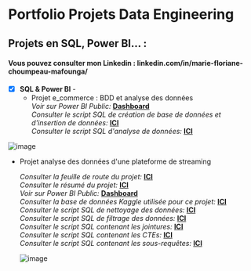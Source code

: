# Portfolio Projets Data Engineering

## Projets en SQL, Power BI... : <br/>

#### Vous pouvez consulter mon Linkedin : linkedin.com/in/marie-floriane-choumpeau-mafounga/

- [x] **SQL & Power BI** - 
  - Projet e_commerce : BDD et analyse des données <br />
      *Voir sur Power BI Public:* **[Dashboard](https://app.powerbi.com/groups/me/reports/e0737ece-2b74-4876-9433-2275f91888fb/ReportSection?ctid=e065ecf4-22b4-4599-9daf-24c5cb5e12d3&pbi_source=shareVisual&visual=9315eb35a2449d427a9f&height=227.06&width=326.64&bookmarkGuid=b3e669ff-0eb8-4bc2-a0b2-323201e4caa9)**<br />
      *Consulter le script SQL de création de base de données et d'insertion de données:* **[ICI](https://github.com/MariefloChm/DataengineerPortfolioProjects/blob/e2b4dd5c654d5c70c0b103e4e1ce4dfffe794dc6/SQL_creation_BDD)**<br />
      *Consulter le script SQL d'analyse de données:* **[ICI](https://github.com/MariefloChm/DataengineerPortfolioProjects/blob/3fbd5aad57bf247209ce596dc42ef4b11169ac0a/SQL_Data_analyse)**<br />



![image](https://github.com/MariefloChm/DataengineerPortfolioProjects/assets/123181986/d913786b-0e0e-4c93-9cf6-911759a3080d)


  - Projet analyse des données d'une plateforme de streaming <br />

      *Consulter la feuille de route du projet:* **[ICI](https://www.notion.so/Etapes-du-projet-afe4cd1c824b4cf2be52bcc3dda469f0?pvs=4)**<br />
      *Consulter le résumé du projet:* **[ICI](https://www.notion.so/R-sum-du-Projet-d-Analyse-des-Donn-es-de-Streaming-d5de989c8d5e436fb280699623f1d7d8?pvs=4)**<br />
      *Voir sur Power BI Public:* **[Dashboard](https://app.powerbi.com/groups/me/reports/a95c34d6-0008-427a-a759-f9df4ed69317?ctid=e065ecf4-22b4-4599-9daf-24c5cb5e12d3&pbi_source=linkShare)**<br />
      *Consulter la base de données Kaggle utilisée pour ce projet:* **[ICI](https://www.kaggle.com/datasets/rajatkumar30/streaming-application-viewership/data)**<br />
      *Consulter le script SQL  de nettoyage des données:* **[ICI](https://github.com/MariefloChm/DataengineerPortfolioProjects/blob/e2b4dd5c654d5c70c0b103e4e1ce4dfffe794dc6/SQL_creation_BDD)**<br />
      *Consulter le script SQL de filtrage des données:* **[ICI](https://github.com/MariefloChm/DataengineerPortfolioProjects/blob/3fbd5aad57bf247209ce596dc42ef4b11169ac0a/SQL_Data_analyse)**<br />
      *Consulter le script SQL contenant les jointures:* **[ICI](https://github.com/MariefloChm/DataengineerPortfolioProjects/blob/3fbd5aad57bf247209ce596dc42ef4b11169ac0a/SQL_Data_analyse)**<br />
      *Consulter le script SQL contenant les CTEs:* **[ICI](https://github.com/MariefloChm/DataengineerPortfolioProjects/blob/3fbd5aad57bf247209ce596dc42ef4b11169ac0a/SQL_Data_analyse)**<br />
      *Consulter le script SQL contenant les sous-requêtes:* **[ICI](https://github.com/MariefloChm/DataengineerPortfolioProjects/blob/3fbd5aad57bf247209ce596dc42ef4b11169ac0a/SQL_Data_analyse)**<br />

    ![image](https://github.com/MariefloChm/DataengineerPortfolioProjects/assets/123181986/7855fd53-f2a2-4ff6-8545-19cf51802d9d)

